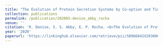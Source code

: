 ```yaml
---
title: "The Evolution of Protein Secretion Systems by Co-option and Tinkering of Cellular Machineries"
collection: publications
permalink: /publication/202005-denise_abby_rocha
venue: ''
citation: 'R. Denise, S. S. Abby, E. P. Rocha. <b>The Evolution of Protein Secretion Systems by Co-option and Tinkering of Cellular Machineries</b>, <i>Trends in Microbiology,</i> May 2020'
year: '2020'
paperurl: 'https://linkinghub.elsevier.com/retrieve/pii/S0966842X2030007X'
---
```

